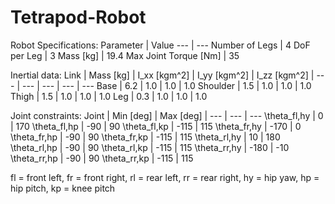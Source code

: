 # Tetrapod-Robot

Robot Specifications:
Parameter | Value
--- | ---
Number of Legs | 4
DoF per Leg | 3
Mass [kg] | 19.4
Max Joint Torque [Nm] | 35

Inertial data:
Link | Mass [kg] | I_xx [kgm^2] | I_yy [kgm^2] | I_zz [kgm^2] |
--- | --- | --- | --- | --- 
Base | 6.2 | 1.0 | 1.0 | 1.0
Shoulder | 1.5 | 1.0 | 1.0 | 1.0
Thigh | 1.5 | 1.0 | 1.0 | 1.0
Leg | 0.3 | 1.0 | 1.0 | 1.0

Joint constraints:
Joint | Min [deg] | Max [deg] |
--- | --- | --- 
\theta_fl,hy | 0 | 170
\theta_fl,hp | -90 | 90
\theta_fl,kp | -115 | 115
\theta_fr,hy | -170 | 0
\theta_fr,hp | -90 | 90
\theta_fr,kp | -115 | 115
\theta_rl,hy | 10 | 180
\theta_rl,hp | -90 | 90
\theta_rl,kp | -115 | 115
\theta_rr,hy | -180 | -10
\theta_rr,hp | -90 | 90
\theta_rr,kp | -115 | 115

fl = front left, fr = front right, rl = rear left, rr = rear right, hy = hip yaw, hp = hip pitch, kp = knee pitch
